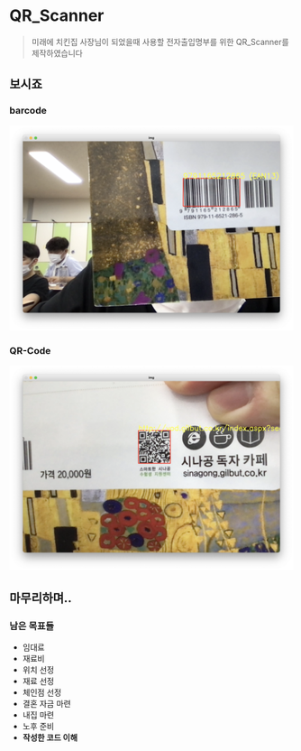 # QR_Scanner

> 미래에 치킨집 사장님이 되었을때 사용할 전자출입명부를 위한 QR_Scanner를 제작하였습니다

## 보시죠

### barcode
![barcode](images/barcode.png)

### QR-Code
![QR-Code](images/qr-code.png)

## 마무리하며..

### 남은 목표들

- 임대료
- 재료비
- 위치 선정
- 재료 선정
- 체인점 선정
- 결혼 자금 마련
- 내집 마련
- 노후 준비
- **작성한 코드 이해**